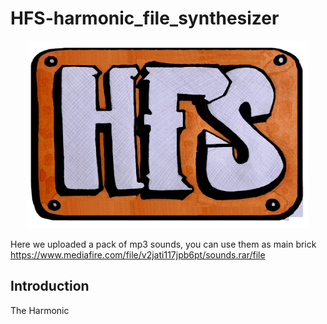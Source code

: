 # HFS-harmonic_file_synthesizer

<p align ="center" > <img width ="450" height ="300" src = "readme_images/logo.jpg"> </p>

Here we uploaded a pack of mp3 sounds, you can use them as main brick https://www.mediafire.com/file/v2jati117jpb6pt/sounds.rar/file

## Introduction

The Harmonic 
